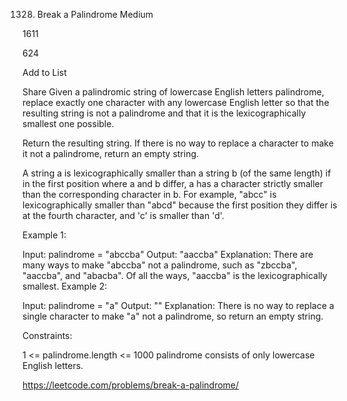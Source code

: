 1328. Break a Palindrome
Medium

1611

624

Add to List

Share
Given a palindromic string of lowercase English letters palindrome, replace exactly one character with any lowercase English letter so that the resulting string is not a palindrome and that it is the lexicographically smallest one possible.

Return the resulting string. If there is no way to replace a character to make it not a palindrome, return an empty string.

A string a is lexicographically smaller than a string b (of the same length) if in the first position where a and b differ, a has a character strictly smaller than the corresponding character in b. For example, "abcc" is lexicographically smaller than "abcd" because the first position they differ is at the fourth character, and 'c' is smaller than 'd'.

 

Example 1:

Input: palindrome = "abccba"
Output: "aaccba"
Explanation: There are many ways to make "abccba" not a palindrome, such as "zbccba", "aaccba", and "abacba".
Of all the ways, "aaccba" is the lexicographically smallest.
Example 2:

Input: palindrome = "a"
Output: ""
Explanation: There is no way to replace a single character to make "a" not a palindrome, so return an empty string.
 

Constraints:

1 <= palindrome.length <= 1000
palindrome consists of only lowercase English letters.

https://leetcode.com/problems/break-a-palindrome/
